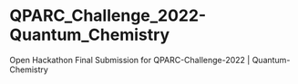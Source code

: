 # QPARC_Challenge_2022-Quantum_Chemistry
Open Hackathon Final Submission for QPARC-Challenge-2022 | Quantum-Chemistry

